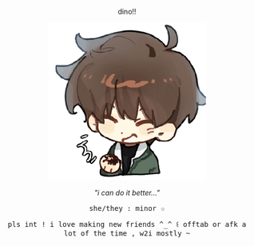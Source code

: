 <p align="center">
</u>dino!!


<p align="center">
<img src="gilyoungsticker.png" alt="Gilyoung">
<p align="center">
<i>"i can do it better..."</i> 


<p align="center">
<tt>she/they : minor ☆</tt> 
<p align="center">
<tt>pls int ! i love making new friends ^_^ ꒰ offtab or afk a lot of the time , w2i mostly ~</tt>
